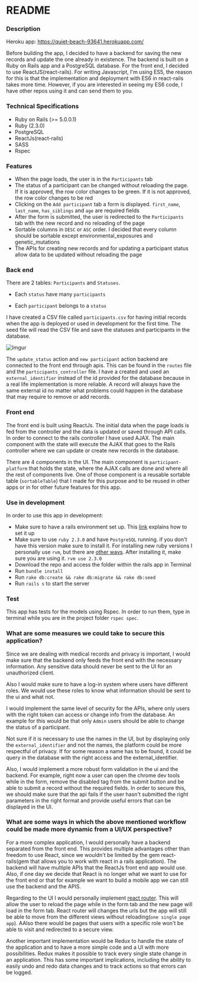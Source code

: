 # README

### Description
Heroku app: https://quiet-beach-93641.herokuapp.com/

Before building the app, I decided to have a backend for saving the new records and update the one already in existence. The backend is built on a Ruby on Rails app and a PostgreSQL database. For the front end, I decided to use ReactJS(react-rails). For writing Javascript, I'm using ES5, the reason for this is that the implementation and deployment with ES6 in react-rails takes more time. However,  if you are interested in seeing my ES6 code, I have other repos using it and can send them to you.


### Technical Specifications
* Ruby on Rails (>= 5.0.0.1)
* Ruby (2.3.0)
* PostgreSQL
* ReactJs(react-rails)
* SASS
* Rspec


### Features
* When the page loads, the user is in the `Participants` tab
* The status of a participant can be changed without reloading the page. If it is approved, the row color changes to be green. If it is not approved, the row color changes to be red
* Clicking on the `Add participant` tab a form is displayed. `first_name`, `last_name`, `has_siblings` and `age` are required fields
* After the form is submitted, the user is redirected to the `Participants` tab with the new record and no reloading of the page
* Sortable columns in `DESC` or `ASC` order. I decided that
  every column should be sortable except environmental_exposures and genetic_mutations
* The APIs for creating new records and for updating a participant status allow data to be updated without reloading the page


### Back end
There are 2 tables: `Participants` and `Statuses`.

* Each `status` have many `participants`

* Each `participant` belongs to a `status`

I have created a CSV file called `participants.csv` for having initial records when the app is deployed or used in development for the first time. The seed file will read the CSV file and save the statuses and participants in the database.

![Imgur](http://i.imgur.com/0DCX70M.jpg)

The `update_status` action and `new participant` action backend are connected to the front end through apis.
This can be found in the `routes` file and the `participants_controller` file.
I have a created and used an `external_identifier` instead of the id provided for the database because in a real life implementation is more reliable. A record will always have the same external id no matter what problems could happen in the database that may require to remove or add records.


### Front end
The front end is built using ReactJs. The initial data when the page loads is fed from the controller and the data is updated or saved through API calls. In order to connect to the rails controller I have used AJAX. The main component with the state will execute the AJAX that goes to the Rails controller where we can update or create new records in the database.


There are 4 components in the UI. The main component is `participant-platform` that holds the state, where the AJAX calls are done and where all the rest of components live. One of those component is a reusable sortable table (`sortableTable`) that I made for this purpose and to be reused in other apps or in for other future features for this app.


### Use in development
In order to use this app in development:
 * Make sure to have a rails environment set up. This [link](https://gorails.com/setup/osx/10.12-sierra) explains how to set it up
 * Make sure to use `ruby 2.3.0` and have `PostgreSQL` running. if you don't have this version make sure to install it.
   For installing new ruby versions I personally use `rvm`, but there are [other ways](https://superuser.com/questions/340490/how-to-install-and-use-different-versions-of-ruby). After installing it, make sure you are using it. `rvm use 2.3.0`
 * Download the repo and access the folder within the rails app in Terminal
 * Run `bundle install`
 * Run `rake db:create && rake db:migrate && rake db:seed`
 * Run `rails s` to start the server


### Test
This app has tests for the models using Rspec. In order to run them, type in terminal while you are in the project folder `rspec spec`.


### What are some measures we could take to secure this application?
Since we are dealing with medical records and privacy is important, I would make sure that the backend only feeds the front end with the necessary information. Any sensitive data should never be sent to the UI for an unauthorized client.

Also I would make sure to have a log-in system where users have different roles. We would use these roles to know what information should be sent to the ui and what not.

I would implement the same level of security for the APIs, where only users with the right token can access or change info from the database. An example for this would be that only `Admin` users should be able to change the status of a participant.

Not sure if it is necessary to use the names in the UI, but by displaying only the `external_identifier` and not the names, the platform could be more respectful of privacy. If for some reason a name has to be found, it could be query in the database with the right access and the external_identifier.

Also, I would implement a more robust form validation in the ui and the backend. For example, right now a user can open the chrome dev tools while in the form, remove the disabled tag from the submit button and be able to submit a record without the required fields. In order to secure this, we should make sure that the api fails if the user hasn't submitted the right parameters in the right format and provide useful errors that can be displayed in the UI.


### What are some ways in which the above mentioned workflow could be made more dynamic from a UI/UX perspective?

For a more complex application, I would personally have a backend separated from the front end. This provides multiple advantages other than freedom to use React, since we wouldn't be limited by the gem react-rails(gem that allows you to work with react in a rails application). The backend will have multiple APIs that the ReactJs front end app would use. Also, if one day we decide that React is no longer what we want to use for the front end or that for example we want to build a mobile app we can still use the backend and the APIS.


Regarding to the UI I would personally implement [react router](https://github.com/ReactTraining/react-router). This will allow the user to reload the page while in the form tab and the new page will load in the form tab. React router will changes the urls but the app will still be able to move from the different views without reloading(`one single page app`). AAlso there would be pages that users with a specific role won't be able to visit and redirected to a secure view.

Another important implementation would be Redux to handle the state of the application  and to have a more simple code and a UI with more possibilities. Redux makes it possible to track every single state change in an application. This has some important implications, including the ability to easily undo and redo data changes and to track actions so that errors can be logged.

